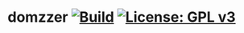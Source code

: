 # domzzer [![Build](https://github.com/mevid93/domzzer/actions/workflows/build.yml/badge.svg?branch=main)](https://github.com/mevid93/domzzer/actions/workflows/build.yml) [![License: GPL v3](https://img.shields.io/badge/License-GPLv3-blue.svg)](https://www.gnu.org/licenses/gpl-3.0)


